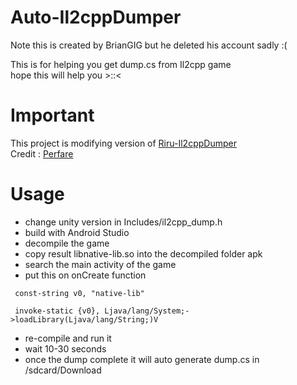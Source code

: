 # Auto-Il2cppDumper
Note this is created by BrianGIG but he deleted his account sadly :(

This is for helping you get dump.cs from Il2cpp game <br />
hope this will help you >::<

# Important
This project is modifying version of [Riru-Il2cppDumper](https://github.com/Perfare/Riru-Il2CppDumper) <br />
Credit : [Perfare](https://github.com/Perfare)

# Usage 
- change unity version in Includes/il2cpp_dump.h
- build with Android Studio
- decompile the game 
- copy result libnative-lib.so into the decompiled folder apk
- search the main activity of the game
- put this on onCreate function
```smali
 const-string v0, "native-lib"
 
 invoke-static {v0}, Ljava/lang/System;->loadLibrary(Ljava/lang/String;)V
```

- re-compile and run it
- wait 10-30 seconds 
- once the dump complete it will auto generate dump.cs in /sdcard/Download

